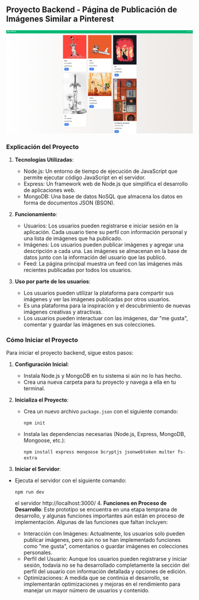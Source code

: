 ## Proyecto Backend - Página de Publicación de Imágenes Similar a Pinterest
![Pinterest](./docs//Captura.PNG)
### Explicación del Proyecto

1. **Tecnologías Utilizadas**:
   - Node.js: Un entorno de tiempo de ejecución de JavaScript que permite ejecutar código JavaScript en el servidor.
   - Express: Un framework web de Node.js que simplifica el desarrollo de aplicaciones web.
   - MongoDB: Una base de datos NoSQL que almacena los datos en forma de documentos JSON (BSON).

2. **Funcionamiento**:
   - Usuarios: Los usuarios pueden registrarse e iniciar sesión en la aplicación. Cada usuario tiene su perfil con información personal y una lista de imágenes que ha publicado.
   - Imágenes: Los usuarios pueden publicar imágenes y agregar una descripción a cada una. Las imágenes se almacenan en la base de datos junto con la información del usuario que las publicó.
   - Feed: La página principal muestra un feed con las imágenes más recientes publicadas por todos los usuarios.

3. **Uso por parte de los usuarios**:
   - Los usuarios pueden utilizar la plataforma para compartir sus imágenes y ver las imágenes publicadas por otros usuarios.
   - Es una plataforma para la inspiración y el descubrimiento de nuevas imágenes creativas y atractivas.
   - Los usuarios pueden interactuar con las imágenes, dar "me gusta", comentar y guardar las imágenes en sus colecciones.

### Cómo Iniciar el Proyecto

Para iniciar el proyecto backend, sigue estos pasos:

1. **Configuración Inicial**:
   - Instala Node.js y MongoDB en tu sistema si aún no lo has hecho.
   - Crea una nueva carpeta para tu proyecto y navega a ella en tu terminal.

2. **Inicializa el Proyecto**:
   - Crea un nuevo archivo `package.json` con el siguiente comando:
     ```
     npm init
     ```
   - Instala las dependencias necesarias (Node.js, Express, MongoDB, Mongoose, etc.):
     ```
     npm install express mongoose bcryptjs jsonwebtoken multer fs-extra
     ```
3. **Iniciar el Servidor**:
- Ejecuta el servidor con el siguiente comando:
  ```
  npm run dev
  ```
  el servidor http://localhost:3000/
  4. **Funciones en Proceso de Desarrollo**:
   Este prototipo se encuentra en una etapa temprana de desarrollo, y algunas funciones importantes aún están en proceso de implementación. Algunas de las funciones que faltan incluyen:

   - Interacción con Imágenes: Actualmente, los usuarios solo pueden publicar imágenes, pero aún no se han implementado funciones como "me gusta", comentarios o guardar imágenes en colecciones personales.
   - Perfil del Usuario: Aunque los usuarios pueden registrarse y iniciar sesión, todavía no se ha desarrollado completamente la sección del perfil del usuario con información detallada y opciones de edición.
   - Optimizaciones: A medida que se continúa el desarrollo, se implementarán optimizaciones y mejoras en el rendimiento para manejar un mayor número de usuarios y contenido.

